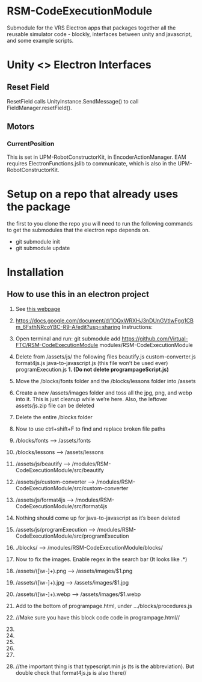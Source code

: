 # RSM-CodeExecutionModule
Submodule for the VRS Electron apps that packages together all the reusable simulator code - blockly, interfaces between unity and javascript, and some example scripts.

# Unity <> Electron Interfaces

## Reset Field
ResetField calls UnityInstance.SendMessage() to call FieldManager.resetField(). 
## Motors
### CurrentPosition
This is set in UPM-RobotConstructorKit, in EncoderActionManager. EAM requires ElectronFunctions.jslib to communicate, which is also in the UPM-RobotConstructorKit.


# Setup on a repo that already uses the package
the first to you clone the repo you will need to run the following commands to get the submodules that the electron repo depends on.
* git submodule init
* git submodule update
# Installation
## How to use this in an electron project
1.	See [this webpage](https://git-scm.com/book/en/v2/Git-Tools-Submodules)
1.	https://docs.google.com/document/d/1OQxWRXHJ3nDUnGVtlwFgg1CBm_6FsthNRcoYBC-R9-A/edit?usp=sharing 
   Instructions:
1.	Open terminal and run: git submodule
	  add https://github.com/Virtual-FTC/RSM-CodeExecutionModule modules/RSM-CodeExecutionModule
1.	Delete from /assets/js/ the following files
        	beautify.js
      	  custom-converter.js
          format4js.js
          java-to-javascript.js (this file won’t be used ever)
          programExecution.js
**1.	(Do not delete programpageScript.js)**
1.	Move the /blocks/fonts folder and the /blocks/lessons folder into /assets
1.	Create a new /assets/images folder and toss all the jpg, png, and webp into it. This is just cleanup while we’re here. Also, the leftover assets/js.zip file can be deleted
1.	Delete the entire /blocks folder
1.	Now to use ctrl+shift+F to find and replace broken file paths
1.	/blocks/fonts —> /assets/fonts
1.	/blocks/lessons —> /assets/lessons
1.	/assets/js/beautify —> /modules/RSM-CodeExecutionModule/src/beautify
1.	/assets/js/custom-converter —> /modules/RSM-CodeExecutionModule/src/custom-converter
1.	/assets/js/format4js —> /modules/RSM-CodeExecutionModule/src/format4js
1.	Nothing should come up for java-to-javascript as it’s been deleted
1.	/assets/js/programExecution —> /modules/RSM-CodeExecutionModule/src/programExecution
1.	./blocks/ —> /modules/RSM-CodeExecutionModule/blocks/
1.	Now to fix the images. Enable regex in the search bar (It looks like .*)
1.	/assets/([\w-]+).png —> /assets/images/$1.png
1.	/assets/([\w-]+).jpg —> /assets/images/$1.jpg
1.	/assets/([\w-]+).webp —> /assets/images/$1.webp
1.	Add <script src="./modules/RSM-CodeExecutionModule/src/javascript-to-blocks-wrapper.js"></script> to the bottom of programpage.html, under …/blocks/procedures.js
1.	//Make sure you have this block code code in programpage.html//

1.	<script src="https://cdn.jsdelivr.net/npm/axios/dist/axios.min.js"></script>
1.	<script src="https://cdnjs.cloudflare.com/ajax/libs/typescript/5.0.4/typescript.min.js"></script>
1.	<script src="./modules/RSM-CodeExecutionModule/src/beautify.js"></script>
39.	<script src="./modules/RSM-CodeExecutionModule/src/custom-converter.js"></script>
40.	<script src="./modules/RSM-CodeExecutionModule/src/format4js.js"></script>

41.	//the important thing is that typescript.min.js (ts is the abbreviation). But double check that format4js.js is also there//
